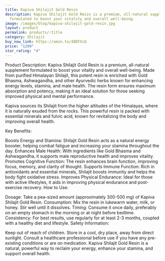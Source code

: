 ```yaml
---
title: Kapiva Shilajit Gold Resin
description: Kapiva Shilajit Gold Resin is a premium, all-natural supplement
  formulated to boost your vitality and overall well-being.
image: /images/blog/kapiva-shilajit-gold-resin.jpg
layout: product
permalink: products/:title
category: Shilajit
buy_now_link: https://amzn.to/48DFXiQ
price: "1299"
star_rating: "4"
---
```

Product Description:
Kapiva Shilajit Gold Resin is a premium, all-natural supplement formulated to boost your vitality and overall well-being. Made from purified Himalayan Shilajit, this potent resin is enriched with Gold Bhasma, Ashwagandha, and other Ayurvedic herbs known for enhancing energy levels, stamina, and male health. The resin form ensures maximum absorption and potency, making it an ideal solution for those seeking improved physical and mental performance.

Kapiva sources its Shilajit from the higher altitudes of the Himalayas, where it is naturally exuded from the rocks. This powerful resin is packed with essential minerals and fulvic acid, known for revitalizing the body and improving overall health.

Key Benefits:

Boosts Energy and Stamina: Shilajit Gold Resin acts as a natural energy booster, helping combat fatigue and increasing your stamina throughout the day.
Enhances Male Health: With ingredients like Gold Bhasma and Ashwagandha, it supports male reproductive health and improves vitality.
Promotes Cognitive Function: The resin enhances brain function, improving focus, memory, and clarity of thought.
Supports Immune Function: Rich in antioxidants and essential minerals, Shilajit boosts immunity and helps the body fight oxidative stress.
Improves Physical Endurance: Ideal for those with active lifestyles, it aids in improving physical endurance and post-exercise recovery.
How to Use:

Dosage: Take a pea-sized amount (approximately 300-500 mg) of Kapiva Shilajit Gold Resin.
Consumption: Mix the resin in lukewarm water, milk, or honey. Stir well until it dissolves.
Timing: Consume it once daily, preferably on an empty stomach in the morning or at night before bedtime.
Consistency: For best results, use regularly for at least 2-3 months, coupled with a healthy diet and lifestyle.
Safety Information:

Keep out of reach of children.
Store in a cool, dry place, away from direct sunlight.
Consult a healthcare professional before use if you have any pre-existing conditions or are on medication.
Kapiva Shilajit Gold Resin is a natural, powerful way to reclaim your energy, enhance your stamina, and support overall health.
